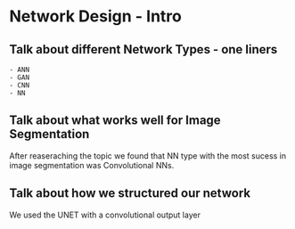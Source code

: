 # Network Design - Intro

## Talk about different Network Types - one liners
    
    - ANN
    - GAN
    - CNN
    - NN

## Talk about what works well for Image Segmentation
After reaseraching the topic we found that NN type with the most sucess in image segmentation was Convolutional NNs.

## Talk about how we structured our network
We used the UNET with a convolutional output layer
